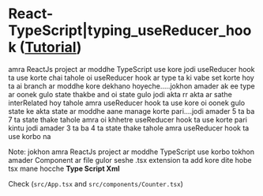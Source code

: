 # React-TypeScript|typing_useReducer_hook ([Tutorial](https://www.youtube.com/watch?v=ecAoCfZ91Lc&list=PLgH5QX0i9K3rGtitufynBKMy5gAFpa1y8&index=100))
 
amra ReactJs project ar moddhe TypeScript use kore jodi useReducer hook ta use korte chai tahole oi useReducer hook ar type ta ki vabe set korte hoy ta ai branch ar moddhe kore dekhano hoyeche.....jokhon amader ak ee type ar oonek gulo state thakbe and oi state gulo jodi akta rr akta ar sathe interRelated hoy tahole amra useReducer hook ta use kore oi oonek gulo state ke akta state ar moddhe aane manage korte pari....jodi amader 5 ta ba 7 ta state thake tahole amra oi khhetre useReducer hook ta use korte pari kintu jodi amader 3 ta ba 4 ta state thake tahole amra useReducer hook ta use korbo na
 
Note: jokhon amra ReactJs project ar moddhe TypeScript use korbo tokhon amader Component ar file gulor seshe .tsx extension ta add kore dite hobe tsx mane hocche **Type Script Xml** 

Check (```src/App.tsx``` and ```src/components/Counter.tsx```)

 
